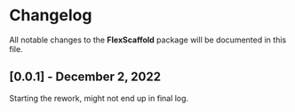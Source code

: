 # Changelog

All notable changes to the **FlexScaffold** package will be documented in this file.

## [0.0.1] - December 2, 2022

Starting the rework, might not end up in final log.
